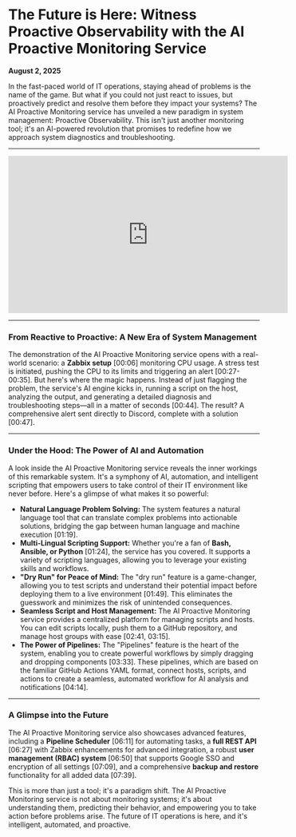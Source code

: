 # **The Future is Here: Witness Proactive Observability with the AI Proactive Monitoring Service**

**August 2, 2025**

In the fast-paced world of IT operations, staying ahead of problems is the name of the game. But what if you could not just react to issues, but proactively predict and resolve them before they impact your systems? The AI Proactive Monitoring service has unveiled a new paradigm in system management: Proactive Observability. This isn't just another monitoring tool; it's an AI-powered revolution that promises to redefine how we approach system diagnostics and troubleshooting.

---

<iframe width="560" height="315" src="https://www.youtube.com/embed/VIDEO_ID_HERE" title="YouTube video player" frameborder="0" allow="accelerometer; autoplay; clipboard-write; encrypted-media; gyroscope; picture-in-picture; web-share" allowfullscreen></iframe>

---

### **From Reactive to Proactive: A New Era of System Management**

The demonstration of the AI Proactive Monitoring service opens with a real-world scenario: a **Zabbix setup** [00:06] monitoring CPU usage. A stress test is initiated, pushing the CPU to its limits and triggering an alert [00:27-00:35]. But here's where the magic happens. Instead of just flagging the problem, the service's AI engine kicks in, running a script on the host, analyzing the output, and generating a detailed diagnosis and troubleshooting steps—all in a matter of seconds [00:44]. The result? A comprehensive alert sent directly to Discord, complete with a solution [00:47].

---

### **Under the Hood: The Power of AI and Automation**

A look inside the AI Proactive Monitoring service reveals the inner workings of this remarkable system. It's a symphony of AI, automation, and intelligent scripting that empowers users to take control of their IT environment like never before. Here's a glimpse of what makes it so powerful:

* **Natural Language Problem Solving:** The system features a natural language tool that can translate complex problems into actionable solutions, bridging the gap between human language and machine execution [01:19].
* **Multi-Lingual Scripting Support:** Whether you're a fan of **Bash, Ansible, or Python** [01:24], the service has you covered. It supports a variety of scripting languages, allowing you to leverage your existing skills and workflows.
* **"Dry Run" for Peace of Mind:** The "dry run" feature is a game-changer, allowing you to test scripts and understand their potential impact before deploying them to a live environment [01:49]. This eliminates the guesswork and minimizes the risk of unintended consequences.
* **Seamless Script and Host Management:** The AI Proactive Monitoring service provides a centralized platform for managing scripts and hosts. You can edit scripts locally, push them to a GitHub repository, and manage host groups with ease [02:41, 03:15].
* **The Power of Pipelines:** The "Pipelines" feature is the heart of the system, enabling you to create powerful workflows by simply dragging and dropping components [03:33]. These pipelines, which are based on the familiar GitHub Actions YAML format, connect hosts, scripts, and actions to create a seamless, automated workflow for AI analysis and notifications [04:14].

---

### **A Glimpse into the Future**

The AI Proactive Monitoring service also showcases advanced features, including a **Pipeline Scheduler** [06:11] for automating tasks, a **full REST API** [06:27] with Zabbix enhancements for advanced integration, a robust **user management (RBAC) system** [06:50] that supports Google SSO and encryption of all settings [07:09], and a comprehensive **backup and restore** functionality for all added data [07:39].

This is more than just a tool; it's a paradigm shift. The AI Proactive Monitoring service is not about monitoring systems; it's about understanding them, predicting their behavior, and empowering you to take action before problems arise. The future of IT operations is here, and it's intelligent, automated, and proactive.